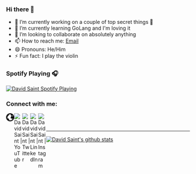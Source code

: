### Hi there 👋

- 🔭 I’m currently working on a couple of top secret things 🤫
- 🌱 I’m currently learning GoLang and I'm loving it
- 👯 I’m looking to collaborate on absolutely anything
- 📫 How to reach me: <a href="mailto:david@davidsaint.dev">Email</a>
- 😄 Pronouns: He/Him
- ⚡ Fun fact: I play the violin


### Spotify Playing 🎧
[<img src="https://now-playing-codestackr.vercel.app/api/spotify-playing" alt="David Saint Spotify Playing" width="350" />](https://open.spotify.com/user/ztubwqe0b1e3upwsvamo3y1nf)

### Connect with me:

[<img align="left" alt="David Saint" width="22px" src="https://raw.githubusercontent.com/iconic/open-iconic/master/svg/globe.svg" />][website]
[<img align="left" alt="David Saint | YouTube" width="22px" src="https://cdn.jsdelivr.net/npm/simple-icons@v3/icons/youtube.svg" />][youtube]
[<img align="left" alt="David Saint | Twitter" width="22px" src="https://cdn.jsdelivr.net/npm/simple-icons@v3/icons/twitter.svg" />][twitter]
[<img align="left" alt="David Saint | LinkedIn" width="22px" src="https://cdn.jsdelivr.net/npm/simple-icons@v3/icons/linkedin.svg" />][linkedin]
[<img align="left" alt="David Saint | Instagram" width="22px" src="https://cdn.jsdelivr.net/npm/simple-icons@v3/icons/instagram.svg" />][instagram]

<br />
<br />

---

[![David Saint's github stats](https://github-readme-stats.vercel.app/api?username=david-saint)](https://github.com/anuraghazra/github-readme-stats)


[website]: https://davidsaint.dev
[twitter]: https://twitter.com/david_saint_
[youtube]: https://youtube.com/UCN1SjCZ0jJ0a_u6sz_xyujQ
[instagram]: https://instagram.com/ot_dave
[linkedin]: https://linkedin.com/in/david-olowokere
